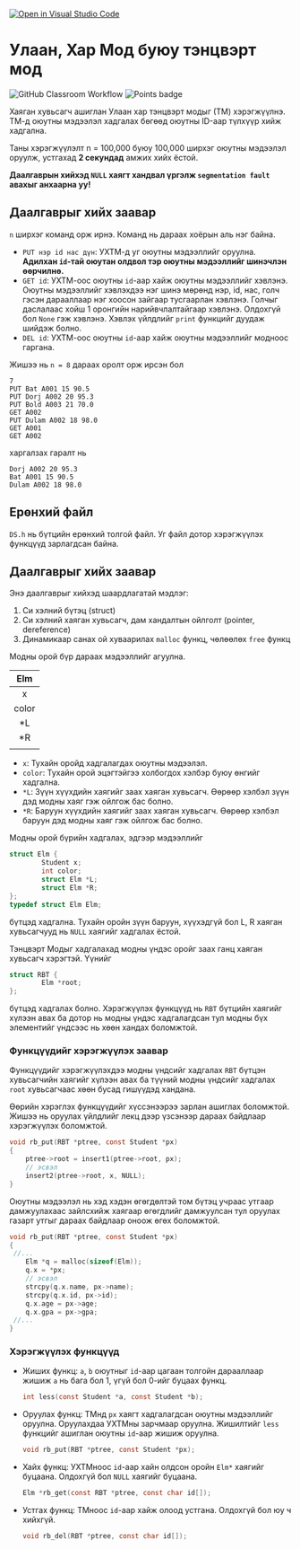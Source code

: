 [![Open in Visual Studio Code](https://classroom.github.com/assets/open-in-vscode-c66648af7eb3fe8bc4f294546bfd86ef473780cde1dea487d3c4ff354943c9ae.svg)](https://classroom.github.com/online_ide?assignment_repo_id=9313667&assignment_repo_type=AssignmentRepo)
# Улаан, Хар Мод буюу тэнцвэрт мод
![GitHub Classroom Workflow](../../workflows/GitHub%20Classroom%20Workflow/badge.svg?branch=main) ![Points badge](../../blob/badges/.github/badges/points.svg)

Хаяган хувьсагч ашиглан Улаан хар тэнцвэрт модыг (ТМ) хэрэгжүүлнэ. ТМ-д оюутны мэдээлэл хадгалах бөгөөд оюутны ID-аар түлхүүр хийж хадгална.

Таны хэрэгжүүлэлт n = 100,000 буюу 100,000 ширхэг оюутны мэдээлэл оруулж, устгахад **2 секундад** амжих хийх ёстой.

**Даалгаврын хийхэд `NULL` хаягт хандвал үргэлж `segmentation fault` авахыг анхаарна уу!**

## Даалгаврыг хийх заавар

`n` ширхэг команд орж ирнэ. Команд нь дараах хоёрын аль нэг байна.
  * `PUT нэр id нас дүн`: УХТМ-д уг оюутны мэдээллийг оруулна. **Адилхан `id`-тай оюутан олдвол тэр оюутны мэдээллийг шинэчлэн өөрчилнө.**
  * `GET id`: УХТМ-оос оюутны `id`-аар хайж оюутны мэдээллийг хэвлэнэ. Оюутны мэдээллийг хэвлэхдээ нэг шинэ мөрөнд нэр, id, нас, голч гэсэн дарааллаар нэг хоосон зайгаар тусгаарлан хэвлэнэ. Голчыг даслалаас хойш 1 оронгийн нарийвчлалтайгаар хэвлэнэ. Олдохгүй бол `None` гэж хэвлэнэ. Хэвлэх үйлдлийг `print` функцийг дуудаж шийдэж болно.
  * `DEL id`: УХТМ-оос оюутны `id`-аар хайж оюутны мэдээллийг модноос гаргана.
  
Жишээ нь `n = 8` дараах оролт орж ирсэн бол 
```
7
PUT Bat A001 15 90.5
PUT Dorj A002 20 95.3
PUT Bold A003 21 70.0
GET A002
PUT Dulam A002 18 98.0
GET A001
GET A002
```
харгалзах гаралт нь
```
Dorj A002 20 95.3
Bat A001 15 90.5
Dulam A002 18 98.0
```

## Ерөнхий файл
`DS.h` нь бүтцийн ерөнхий толгой файл. Уг файл дотор хэрэгжүүлэх функцүүд зарлагдсан байна.

## Даалгаврыг хийх заавар

Энэ даалгаврыг хийхэд шаардлагатай мэдлэг:
  1. Си хэлний бүтэц (struct)
  2. Си хэлний хаяган хувьсагч, дам хандалтын ойлголт (pointer, dereference)
  3. Динамикаар санах ой хуваарилах `malloc` функц, чөлөөлөх `free` функц
  
Модны орой бүр дараах мэдээллийг агуулна.

| Elm    |
|:------:|
| x      |
| color  |
| *L     |
| *R     |
|        |

  * `x`: Тухайн оройд хадгалагдах оюутны мэдээлэл.
  * `color`: Тухайн орой эцэгтэйгээ холбогдох хэлбэр буюу өнгийг хадгална.
  * `*L`: Зүүн хүүхдийн хаягийг заах хаяган хувьсагч. Өөрөөр хэлбэл зүүн дэд модны хаяг гэж ойлгож бас болно.
  * `*R`: Баруун хүүхдийн хаягийг заах хаяган хувьсагч. Өөрөөр хэлбэл баруун дэд модны хаяг гэж ойлгож бас болно.

Модны орой бүрийн хадгалах, эдгээр мэдээллийг 
```C
struct Elm {
        Student x;
        int color;
        struct Elm *L;
        struct Elm *R;
};
typedef struct Elm Elm;
```
бүтцэд хадгална. Тухайн оройн зүүн баруун, хүүхэдгүй бол L, R хаяган хувьсагчууд нь `NULL` хаягийг хадгалах ёстой. 

Тэнцвэрт Модыг хадгалахад модны үндэс оройг заах ганц хаяган хувьсагч хэрэгтэй. Үүнийг 
```C
struct RBT {
        Elm *root;
};
```
бүтцэд хадгалах болно. Хэрэгжүүлэх функцүүд нь `RBT` бүтцийн хаягийг хүлээн авах ба дотор нь модны үндэс хадгалагдсан тул модны бүх элементийг үндсээс нь хөөн хандах боломжтой.

### Функцүүдийг хэрэгжүүлэх заавар
Функцүүдийг хэрэгжүүлэхдээ модны үндсийг хадгалах `RBT` бүтцэн хувьсагчийн хаягийг хүлээн авах ба түүний модны үндсийг хадгалах `root` хувьсагчаас хөөн бусад гишүүдэд хандана.

Өөрийн хэрэглэх функцүүдийг хүссэнээрээ зарлан ашиглах боломжтой. Жишээ нь оруулах үйлдлийг лекц дээр үзсэнээр дараах байдлаар хэрэгжүүлэх боломжтой.
```C
void rb_put(RBT *ptree, const Student *px)
{
    ptree->root = insert1(ptree->root, px);
    // эсвэл
    insert2(ptree->root, x, NULL);
}
```

Оюутны мэдээлэл нь хэд хэдэн өгөгдөлтэй том бүтэц учраас утгаар дамжуулахаас зайлсхийж хаягаар өгөгдлийг дамжуулсан тул оруулах газарт утгыг дараах байдлаар оноож өгөх боломжтой.
```C
void rb_put(RBT *ptree, const Student *px) 
{
 //...
    Elm *q = malloc(sizeof(Elm));
    q.x = *px;
	// эсвэл
	strcpy(q.x.name, px->name);
	strcpy(q.x.id, px->id);
	q.x.age = px->age;
	q.x.gpa = px->gpa;
 //...
}
```

### Хэрэгжүүлэх функцүүд

  * Жиших функц: `a`, `b` оюутныг `id`-аар цагаан толгойн дарааллаар жишиж `a` нь бага бол 1, үгүй бол 0-ийг буцаах функц.
    ```C
    int less(const Student *a, const Student *b);
    ```

  * Оруулах функц: ТМнд `px` хаягт хадгалагдсан оюутны мэдээллийг оруулна. Оруулахдаа УХТМны зарчмаар оруулна. Жишилтийг `less` функцийг ашиглан оюутны `id`-аар жишиж оруулна.
    ```C
    void rb_put(RBT *ptree, const Student *px);
    ```

  * Хайх функц: УХТМноос `id`-аар хайн олдсон оройн `Elm*` хаягийг буцаана. Олдохгүй бол `NULL` хаягийг буцаана. 
    ```C
    Elm *rb_get(const RBT *ptree, const char id[]);
    ```
    
  * Устгах функц: ТМноос `id`-аар хайж олоод устгана. Олдохгүй бол юу ч хийхгүй. 
    ```C
    void rb_del(RBT *ptree, const char id[]);
    ```
